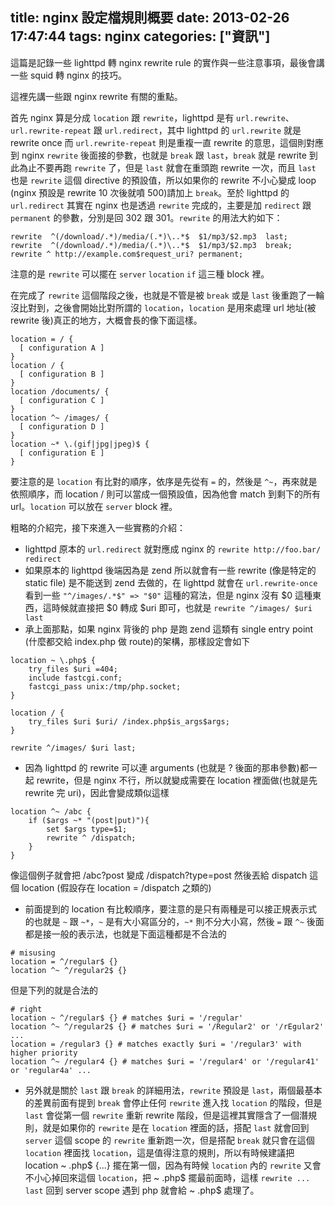 title: nginx 設定檔規則概要
date: 2013-02-26 17:47:44
tags: nginx
categories: ["資訊"]
---

這篇是記錄一些 lighttpd 轉 nginx rewrite rule 的實作與一些注意事項，最後會講一些 squid 轉 nginx 的技巧。

這裡先講一些跟 nginx rewrite 有關的重點。

首先 nginx 算是分成 `location` 跟 `rewrite`，lighttpd 是有 `url.rewrite`、`url.rewrite-repeat` 跟 `url.redirect`，其中 lighttpd 的 `url.rewrite` 就是 rewrite once 而 `url.rewrite-repeat` 則是重複一直 rewrite 的意思，這個則對應到 nginx `rewrite` 後面接的參數，也就是 `break` 跟 `last`，`break` 就是 rewrite 到此為止不要再跑 `rewrite` 了，但是 `last` 就會在重頭跑 rewrite 一次，而且 `last` 也是 `rewrite` 這個 directive 的預設值，所以如果你的 rewrite 不小心變成 loop (nginx 預設是 rewrite 10 次後就噴 500)請加上 `break`。至於 lighttpd 的 `url.redirect` 其實在 nginx 也是透過 `rewrite` 完成的，主要是加 `redirect` 跟 `permanent` 的參數，分別是回 302 跟 301。`rewrite` 的用法大約如下：

<!--more-->

```
rewrite  ^(/download/.*)/media/(.*)\..*$  $1/mp3/$2.mp3  last;
rewrite  ^(/download/.*)/media/(.*)\..*$  $1/mp3/$2.mp3  break;
rewrite ^ http://example.com$request_uri? permanent;
```

注意的是 `rewrite` 可以擺在 `server` `location` `if` 這三種 block 裡。

在完成了 `rewrite` 這個階段之後，也就是不管是被 `break` 或是 `last` 後重跑了一輪沒比對到，之後會開始比對所謂的 `location`，`location` 是用來處理 url 地址(被 rewrite 後)真正的地方，大概會長的像下面這樣。

```
location = / {
  [ configuration A ] 
}
location / {
  [ configuration B ] 
}
location /documents/ {
  [ configuration C ] 
}
location ^~ /images/ {
  [ configuration D ] 
}
location ~* \.(gif|jpg|jpeg)$ {
  [ configuration E ] 
}
```

要注意的是 `location` 有比對的順序，依序是先從有 `=` 的，然後是 `^~`，再來就是依照順序，而 location / 則可以當成一個預設值，因為他會 match 到剩下的所有 url。`location` 可以放在 `server` block 裡。

粗略的介紹完，接下來進入一些實務的介紹：

* lighttpd 原本的 `url.redirect` 就對應成 nginx 的 `rewrite http://foo.bar/ redirect`
* 如果原本的 lighttpd 後端因為是 zend 所以就會有一些 rewrite (像是特定的 static file) 是不能送到 zend 去做的，在 lighttpd 就會在 `url.rewrite-once` 看到一些 `"^/images/.*$" => "$0"` 這種的寫法，但是 nginx 沒有 $0 這種東西，這時候就直接把 $0 轉成 $uri 即可，也就是 `rewrite ^/images/ $uri last`
* 承上面那點，如果 nginx 背後的 php 是跑 zend 這類有 single entry point (什麼都交給 index.php 做 route)的架構，那樣設定會如下

```
location ~ \.php$ {
	try_files $uri =404;
	include fastcgi.conf;
	fastcgi_pass unix:/tmp/php.socket;
}

location / {
	try_files $uri $uri/ /index.php$is_args$args;
}

rewrite ^/images/ $uri last;
```

* 因為 lighttpd 的 rewrite 可以連 arguments (也就是 ? 後面的那串參數)都一起 rewrite，但是 nginx 不行，所以就變成需要在 location 裡面做(也就是先 rewrite 完 uri)，因此會變成類似這樣

```
location ^~ /abc {
    if ($args ~* "(post|put)"){
        set $args type=$1;
        rewrite ^ /dispatch;
    }
}
```

像這個例子就會把 /abc?post 變成 /dispatch?type=post 然後丟給 dispatch 這個 location (假設存在 location = /dispatch 之類的)

* 前面提到的 location 有比較順序，要注意的是只有兩種是可以接正規表示式的也就是 `~` 跟 `~*`，`~` 是有大小寫區分的，`~*` 則不分大小寫，然後 `=` 跟 `^~` 後面都是接一般的表示法，也就是下面這種都是不合法的

```
# misusing
location = ^/regular$ {}
location ^~ ^/regular2$ {}
```

但是下列的就是合法的

```
# right
location ~ ^/regular$ {} # matches $uri = '/regular'
location ^~ ^/regular2$ {} # matches $uri = '/Regular2' or '/rEgular2' ...
location = /regular3 {} # matches exactly $uri = '/regular3' with higher priority
location ^~ /regular4 {} # matches $uri = '/regular4' or '/regular41' or 'regular4a' ...
```

* 另外就是關於 `last` 跟 `break` 的詳細用法，`rewrite` 預設是 `last`，兩個最基本的差異前面有提到 `break` 會停止任何 `rewrite` 進入找 `location` 的階段，但是 `last` 會從第一個 `rewrite` 重新 rewrite 階段，但是這裡其實隱含了一個潛規則，就是如果你的 `rewrite` 是在 `location` 裡面的話，搭配 `last` 就會回到 `server` 這個 scope 的 `rewrite` 重新跑一次，但是搭配 `break` 就只會在這個 `location` 裡面找 `location`，這是值得注意的規則，所以有時候建議把 location ~ \.php$ {...} 擺在第一個，因為有時候 `location` 內的 `rewrite` 又會不小心掉回來這個 `location`，把 ~ \.php$ 擺最前面時，這樣 `rewrite ... last` 回到 server scope 遇到 php 就會給 ~ \.php$ 處理了。